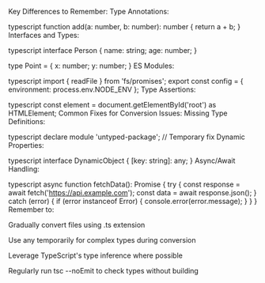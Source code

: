Key Differences to Remember:
Type Annotations:

typescript
function add(a: number, b: number): number {
  return a + b;
}
Interfaces and Types:

typescript
interface Person {
  name: string;
  age: number;
}

type Point = {
  x: number;
  y: number;
}
ES Modules:

typescript
import { readFile } from 'fs/promises';
export const config = { environment: process.env.NODE_ENV };
Type Assertions:

typescript
const element = document.getElementById('root') as HTMLElement;
Common Fixes for Conversion Issues:
Missing Type Definitions:

typescript
declare module 'untyped-package';  // Temporary fix
Dynamic Properties:

typescript
interface DynamicObject {
  [key: string]: any;
}
Async/Await Handling:

typescript
async function fetchData(): Promise<void> {
  try {
    const response = await fetch('https://api.example.com');
    const data = await response.json();
  } catch (error) {
    if (error instanceof Error) {
      console.error(error.message);
    }
  }
}
Remember to:

Gradually convert files using .ts extension

Use any temporarily for complex types during conversion

Leverage TypeScript's type inference where possible

Regularly run tsc --noEmit to check types without building

